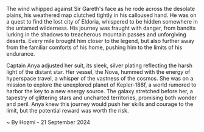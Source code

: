 
The wind whipped against Sir Gareth's face as he rode across the desolate plains, his weathered map clutched tightly in his calloused hand. He was on a quest to find the lost city of Eldoria, whispered to be hidden somewhere in the untamed wilderness. His journey was fraught with danger, from bandits lurking in the shadows to treacherous mountain passes and unforgiving deserts. Every mile brought him closer to the legend, but also further away from the familiar comforts of his home, pushing him to the limits of his endurance.

Captain Anya adjusted her suit, its sleek, silver plating reflecting the harsh light of the distant star. Her vessel, the Nova, hummed with the energy of hyperspace travel, a whisper of the vastness of the cosmos. She was on a mission to explore the unexplored planet of Kepler-186f, a world rumored to harbor the key to a new energy source. The galaxy stretched before her, a tapestry of glittering stars and uncharted territories, promising both wonder and peril. Anya knew this journey would push her skills and courage to the limit, but the potential reward was worth the risk. 

~ By Hozmi - 21 September 2024
